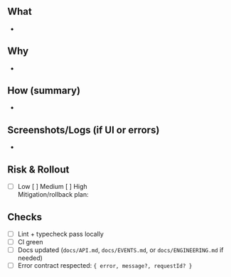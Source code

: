 ## What

-

## Why

-

## How (summary)

-

## Screenshots/Logs (if UI or errors)

-

## Risk & Rollout

- [ ] Low [ ] Medium [ ] High  
       Mitigation/rollback plan:

## Checks

- [ ] Lint + typecheck pass locally
- [ ] CI green
- [ ] Docs updated (`docs/API.md`, `docs/EVENTS.md`, or `docs/ENGINEERING.md` if needed)
- [ ] Error contract respected: `{ error, message?, requestId? }`
